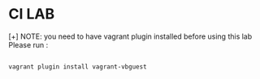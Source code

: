 # CI LAB
[+] NOTE: you need to have vagrant plugin installed before using this lab
Please run :
```bash

vagrant plugin install vagrant-vbguest
```